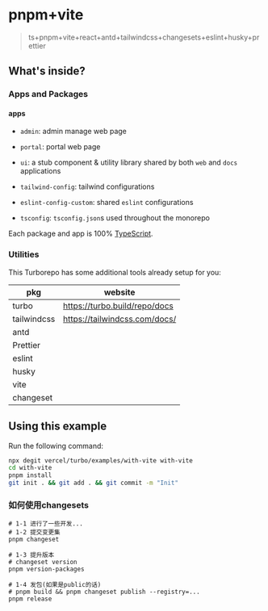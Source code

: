 # pnpm+vite

> ts+pnpm+vite+react+antd+tailwindcss+changesets+eslint+husky+prettier

## What's inside?

### Apps and Packages

#### apps
- `admin`: admin manage web page
- `portal`: portal web page


- `ui`: a stub component & utility library shared by both `web` and `docs` applications
- `tailwind-config`: tailwind configurations
- `eslint-config-custom`: shared `eslint` configurations
- `tsconfig`: `tsconfig.json`s used throughout the monorepo

Each package and app is 100% [TypeScript](https://www.typescriptlang.org/).

### Utilities

This Turborepo has some additional tools already setup for you:

| pkg | website |
|---|---|
| turbo | https://turbo.build/repo/docs |
| tailwindcss | https://tailwindcss.com/docs/ |
| antd |  |
| Prettier |  |
| eslint |  |
| husky |  |
| vite |  |
| changeset |  |



## Using this example

Run the following command:

```sh
npx degit vercel/turbo/examples/with-vite with-vite
cd with-vite
pnpm install
git init . && git add . && git commit -m "Init"
```

### 如何使用changesets
```
# 1-1 进行了一些开发...
# 1-2 提交变更集
pnpm changeset

# 1-3 提升版本
# changeset version
pnpm version-packages 

# 1-4 发包(如果是public的话)
# pnpm build && pnpm changeset publish --registry=...
pnpm release 
```
